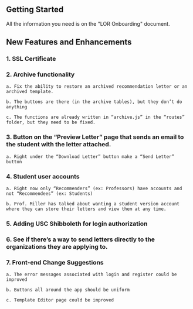 ## Getting Started

All the information you need is on the "LOR Onboarding" document. 

## New Features and Enhancements

### 1. SSL Certificate

### 2. Archive functionality 

    a. Fix the ability to restore an archived recommendation letter or an archived template. 
    
    b. The buttons are there (in the archive tables), but they don’t do anything 
    
    c. The functions are already written in “archive.js” in the “routes” folder, but they need to be fixed.
      
### 3. Button on the “Preview Letter” page that sends an email to the student with the letter attached.
    
    a. Right under the “Download Letter” button make a “Send Letter” button
    
### 4. Student user accounts
    
    a. Right now only “Recommenders” (ex: Professors) have accounts and not “Recommendees” (ex: Students)
    
    b. Prof. Miller has talked about wanting a student version account where they can store their letters and view them at any time.

### 5. Adding USC Shibboleth for login authorization

### 6. See if there’s a way to send letters directly to the organizations they are applying to.

### 7. Front-end Change Suggestions
    
    a. The error messages associated with login and register could be improved
    
    b. Buttons all around the app should be uniform
    
    c. Template Editor page could be improved


